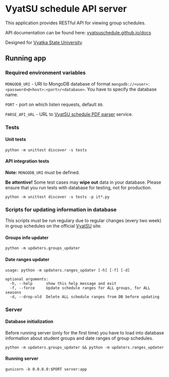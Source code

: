 # VyatSU schedule API server

This application provides RESTful API for viewing group schedules.

API documentation can be found here: [vyatsuschedule.github.io/docs](https://vyatsuschedule.github.io/docs)

Designed for [Vyatka State University](https://www.vyatsu.ru)

## Running app

### Required environment variables

`MONGODB_URI` - URI to MongoDB database of format `mongodb://<user>:<password>@<host>:<port>/<database>`. You have to specify the database name.

`PORT` - port on which listen requests, default `80`.

`PARSE_API_URL` - URL to [VyatSU schedule PDF parser](https://github.com/AliRzaev/vyatsu_pdf_parser) service.

### Tests

#### Unit tests

`python -m unittest discover -s tests`

#### API integration tests

**Note:** `MONGODB_URI` must be defined.

**Be attentive!** Some test cases may **wipe out** data in your database.
Please ensure that you run tests with database for testing,
not for production.

`python -m unittest discover -s tests -p it*.py`

### Scripts for updating information in database

This scripts must be run regulary due to regular changes (every two week) in group schedules on the official [VyatSU](https://vyatsu.ru) site.

#### Groups info updater

`python -m updaters.groups_updater`

#### Date ranges updater

```
usage: python -m updaters.ranges_updater [-h] [-f] [-d]

optional arguments:
  -h, --help      show this help message and exit
  -f, --force     Update schedule ranges for ALL groups, for ALL seasons
  -d, --drop-old  Delete ALL schedule ranges from DB before updating
```

### Server

#### Database initialization

Before running server (only for the first time) you have to load into database information about student groups and date ranges of group schedules.

```
python -m updaters.groups_updater && python -m updaters.ranges_updater
```

#### Running server

`gunicorn -b 0.0.0.0:$PORT server:app`
